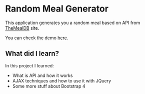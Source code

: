 # Random Meal Generator

This application generates you a random meal based on  API from [TheMealDB](https://www.themealdb.com) site.

You can check the demo [here](https://codewithpom.github.io/Random-Food).


## What did I learn?

In this project I learned:

 - What is API and how it works
 - AJAX techniques and how to use it with JQuery
 - Some more stuff about Bootstrap 4
